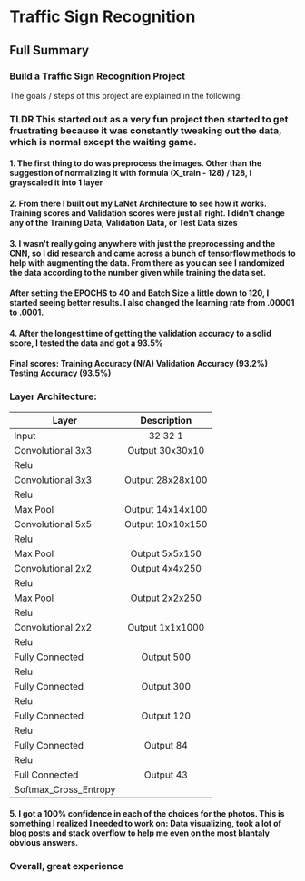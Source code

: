 # Traffic Sign Recognition

## Full Summary


### Build a Traffic Sign Recognition Project

The goals / steps of this project are explained in the following:



### TLDR This started out as a very fun project then started to get frustrating because it was constantly tweaking out the data, which is normal except the waiting game. 

#### 1. The first thing to do was preprocess the images.  Other than the suggestion of normalizing it with formula (X_train - 128) / 128, I grayscaled it into 1 layer

#### 2. From there I built out my LaNet Architecture to see how it works.  Training scores and Validation scores were just all right. I didn't change any of the Training Data, Validation Data, or Test Data sizes

#### 3. I wasn't really going anywhere with just the preprocessing and the CNN, so I did research and came across a bunch of tensorflow methods to help with augmenting the data. From there as you can see I randomized the data according to the number given while training the data set. 
#### After setting the EPOCHS to 40 and Batch Size a little down to 120, I started seeing better results.  I also changed the learning rate from .00001 to .0001.


#### 4. After the longest time of getting the validation accuracy to a solid score, I tested the data and got a 93.5% 

#### Final scores: Training Accuracy (N/A) Validation Accuracy (93.2%) Testing Accuracy (93.5%)

### Layer Architecture:

Layer | Description
| ------------- |:-------------:|
|Input | 32 32 1|
|Convolutional 3x3 | Output 30x30x10|
|Relu |         |
|Convolutional 3x3 | Output 28x28x100|
|Relu |           |
|Max Pool | Output 14x14x100|
|Convolutional 5x5 | Output 10x10x150|
|Relu |         |
|Max Pool | Output 5x5x150|
|Convolutional 2x2 | Output 4x4x250|
|Relu |         |
|Max Pool | Output 2x2x250|
|Relu |         |
|Convolutional 2x2 | Output 1x1x1000|
|Relu|        |
|Fully Connected | Output 500|
|Relu |       |
|Fully Connected | Output 300|
|Relu|      |
|Fully Connected | Output 120|
|Relu |       |
|Fully Connected | Output 84|
|Relu |     |
|Full Connected | Output 43|
|Softmax_Cross_Entropy |    |


#### 5. I got a 100% confidence in each of the choices for the photos.  This is something I realized I needed to work on:  Data visualizing, took a lot of blog posts and stack overflow to help me even on the most blantaly obvious answers.

### Overall, great experience 
